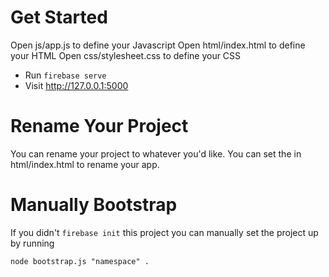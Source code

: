 # Get Started
Open js/app.js to define your Javascript
Open html/index.html to define your HTML
Open css/stylesheet.css to define your CSS

  * Run `firebase serve`
  * Visit http://127.0.0.1:5000

# Rename Your Project
You can rename your project to whatever you'd like.
You can set the <title></title> in html/index.html
to rename your app.

# Manually Bootstrap
If you didn't `firebase init` this project
you can manually set the project up by running

`node bootstrap.js "namespace" .`
